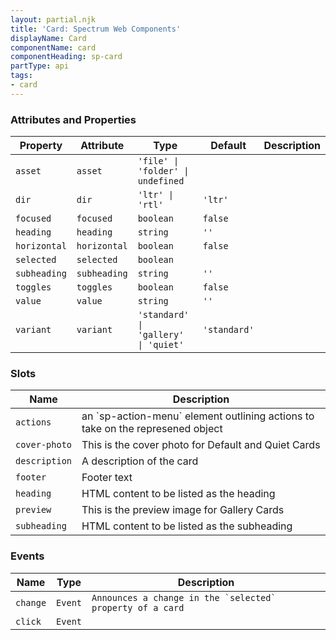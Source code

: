 ```yaml
---
layout: partial.njk
title: 'Card: Spectrum Web Components'
displayName: Card
componentName: card
componentHeading: sp-card
partType: api
tags:
- card
---
```


### Attributes and Properties

<div class="table-container">
<table class="spectrum-Table spectrum-Table--sizeM">
<thead class="spectrum-Table-head">
<tr>

<th class="spectrum-Table-headCell">
Property
</th>

<th class="spectrum-Table-headCell">
Attribute
</th>

<th class="spectrum-Table-headCell">
Type
</th>

<th class="spectrum-Table-headCell">
Default
</th>

<th class="spectrum-Table-headCell">
Description
</th>

</tr>
</thead>
<tbody class="spectrum-Table-body">

<tr class="spectrum-Table-row" id="attributes and properties_asset" data-name="Property" data-value="asset">

<td class="spectrum-Table-cell">
<code>asset</code>
</td>

<td class="spectrum-Table-cell">
<code>asset</code>
</td>

<td class="spectrum-Table-cell">
<code>'file' | 'folder' | undefined</code>
</td>

<td class="spectrum-Table-cell">
<code></code>
</td>

<td class="spectrum-Table-cell">

</td>

</tr>

<tr class="spectrum-Table-row" id="attributes and properties_dir" data-name="Property" data-value="dir">

<td class="spectrum-Table-cell">
<code>dir</code>
</td>

<td class="spectrum-Table-cell">
<code>dir</code>
</td>

<td class="spectrum-Table-cell">
<code>'ltr' | 'rtl'</code>
</td>

<td class="spectrum-Table-cell">
<code>'ltr'</code>
</td>

<td class="spectrum-Table-cell">

</td>

</tr>

<tr class="spectrum-Table-row" id="attributes and properties_focused" data-name="Property" data-value="focused">

<td class="spectrum-Table-cell">
<code>focused</code>
</td>

<td class="spectrum-Table-cell">
<code>focused</code>
</td>

<td class="spectrum-Table-cell">
<code>boolean</code>
</td>

<td class="spectrum-Table-cell">
<code>false</code>
</td>

<td class="spectrum-Table-cell">

</td>

</tr>

<tr class="spectrum-Table-row" id="attributes and properties_heading" data-name="Property" data-value="heading">

<td class="spectrum-Table-cell">
<code>heading</code>
</td>

<td class="spectrum-Table-cell">
<code>heading</code>
</td>

<td class="spectrum-Table-cell">
<code>string</code>
</td>

<td class="spectrum-Table-cell">
<code>''</code>
</td>

<td class="spectrum-Table-cell">

</td>

</tr>

<tr class="spectrum-Table-row" id="attributes and properties_horizontal" data-name="Property" data-value="horizontal">

<td class="spectrum-Table-cell">
<code>horizontal</code>
</td>

<td class="spectrum-Table-cell">
<code>horizontal</code>
</td>

<td class="spectrum-Table-cell">
<code>boolean</code>
</td>

<td class="spectrum-Table-cell">
<code>false</code>
</td>

<td class="spectrum-Table-cell">

</td>

</tr>

<tr class="spectrum-Table-row" id="attributes and properties_selected" data-name="Property" data-value="selected">

<td class="spectrum-Table-cell">
<code>selected</code>
</td>

<td class="spectrum-Table-cell">
<code>selected</code>
</td>

<td class="spectrum-Table-cell">
<code>boolean</code>
</td>

<td class="spectrum-Table-cell">
<code></code>
</td>

<td class="spectrum-Table-cell">

</td>

</tr>

<tr class="spectrum-Table-row" id="attributes and properties_subheading" data-name="Property" data-value="subheading">

<td class="spectrum-Table-cell">
<code>subheading</code>
</td>

<td class="spectrum-Table-cell">
<code>subheading</code>
</td>

<td class="spectrum-Table-cell">
<code>string</code>
</td>

<td class="spectrum-Table-cell">
<code>''</code>
</td>

<td class="spectrum-Table-cell">

</td>

</tr>

<tr class="spectrum-Table-row" id="attributes and properties_toggles" data-name="Property" data-value="toggles">

<td class="spectrum-Table-cell">
<code>toggles</code>
</td>

<td class="spectrum-Table-cell">
<code>toggles</code>
</td>

<td class="spectrum-Table-cell">
<code>boolean</code>
</td>

<td class="spectrum-Table-cell">
<code>false</code>
</td>

<td class="spectrum-Table-cell">

</td>

</tr>

<tr class="spectrum-Table-row" id="attributes and properties_value" data-name="Property" data-value="value">

<td class="spectrum-Table-cell">
<code>value</code>
</td>

<td class="spectrum-Table-cell">
<code>value</code>
</td>

<td class="spectrum-Table-cell">
<code>string</code>
</td>

<td class="spectrum-Table-cell">
<code>''</code>
</td>

<td class="spectrum-Table-cell">

</td>

</tr>

<tr class="spectrum-Table-row" id="attributes and properties_variant" data-name="Property" data-value="variant">

<td class="spectrum-Table-cell">
<code>variant</code>
</td>

<td class="spectrum-Table-cell">
<code>variant</code>
</td>

<td class="spectrum-Table-cell">
<code>'standard' | 'gallery' | 'quiet'</code>
</td>

<td class="spectrum-Table-cell">
<code>'standard'</code>
</td>

<td class="spectrum-Table-cell">

</td>

</tr>

</tbody>
</table>
</div>
    

### Slots

<div class="table-container">
<table class="spectrum-Table spectrum-Table--sizeM">
<thead class="spectrum-Table-head">
<tr>

<th class="spectrum-Table-headCell">
Name
</th>

<th class="spectrum-Table-headCell">
Description
</th>

</tr>
</thead>
<tbody class="spectrum-Table-body">

<tr class="spectrum-Table-row" id="slots_actions" data-name="Slot name" data-value="actions">

<td class="spectrum-Table-cell">
<code>actions</code>
</td>

<td class="spectrum-Table-cell">
an `sp-action-menu` element outlining actions to take on the represened object
</td>

</tr>

<tr class="spectrum-Table-row" id="slots_cover-photo" data-name="Slot name" data-value="cover-photo">

<td class="spectrum-Table-cell">
<code>cover-photo</code>
</td>

<td class="spectrum-Table-cell">
This is the cover photo for Default and Quiet Cards
</td>

</tr>

<tr class="spectrum-Table-row" id="slots_description" data-name="Slot name" data-value="description">

<td class="spectrum-Table-cell">
<code>description</code>
</td>

<td class="spectrum-Table-cell">
A description of the card
</td>

</tr>

<tr class="spectrum-Table-row" id="slots_footer" data-name="Slot name" data-value="footer">

<td class="spectrum-Table-cell">
<code>footer</code>
</td>

<td class="spectrum-Table-cell">
Footer text
</td>

</tr>

<tr class="spectrum-Table-row" id="slots_heading" data-name="Slot name" data-value="heading">

<td class="spectrum-Table-cell">
<code>heading</code>
</td>

<td class="spectrum-Table-cell">
HTML content to be listed as the heading
</td>

</tr>

<tr class="spectrum-Table-row" id="slots_preview" data-name="Slot name" data-value="preview">

<td class="spectrum-Table-cell">
<code>preview</code>
</td>

<td class="spectrum-Table-cell">
This is the preview image for Gallery Cards
</td>

</tr>

<tr class="spectrum-Table-row" id="slots_subheading" data-name="Slot name" data-value="subheading">

<td class="spectrum-Table-cell">
<code>subheading</code>
</td>

<td class="spectrum-Table-cell">
HTML content to be listed as the subheading
</td>

</tr>

</tbody>
</table>
</div>
    

### Events

<div class="table-container">
<table class="spectrum-Table spectrum-Table--sizeM">
<thead class="spectrum-Table-head">
<tr>

<th class="spectrum-Table-headCell">
Name
</th>

<th class="spectrum-Table-headCell">
Type
</th>

<th class="spectrum-Table-headCell">
Description
</th>

</tr>
</thead>
<tbody class="spectrum-Table-body">

<tr class="spectrum-Table-row" id="events_change" data-name="Event name" data-value="change">

<td class="spectrum-Table-cell">
<code>change</code>
</td>

<td class="spectrum-Table-cell">
<code>Event</code>
</td>

<td class="spectrum-Table-cell">
<code>Announces a change in the `selected` property of a card</code>
</td>

</tr>

<tr class="spectrum-Table-row" id="events_click" data-name="Event name" data-value="click">

<td class="spectrum-Table-cell">
<code>click</code>
</td>

<td class="spectrum-Table-cell">
<code>Event</code>
</td>

<td class="spectrum-Table-cell">
<code></code>
</td>

</tr>

</tbody>
</table>
</div>
    
